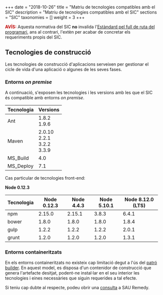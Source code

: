 +++
date        = "2018-10-26"
title       = "Matriu de tecnologies compatibles amb el SIC"
description = "Matriu de tecnologies compatibles amb el SIC"
sections    = "SIC"
taxonomies  = []
weight 		= 3
+++

**<span style="color: #C00000;">AVÍS:</span>** Aquesta normativa del SIC **no** invalida l'[Estàndard pel full de ruta del programari](https://qualitat.solucions.gencat.cat/estandards/estandard-full-ruta-programari/#servidors-d-aplicacions), ans al contrari, l'extèn per acabar de concretar els requeriments propis del SIC.

## Tecnologies de construcció

Les tecnologies de construcció d'aplicacions serveixen per gestionar el cicle de vida d'una aplicació o algunes de les seves fases.

### Entorns *on premise*

A continuació, s'exposen les tecnologies i les versions amb les que el SIC és compatible amb entorns *on premise*.

|Tecnologia|Versions|
|-------|-------|
|Ant|1.8.2<br />1.9.6|
|Maven|2.0.10<br />2.2.1<br />3.2.2<br />3.3.9|
|MS_Build|4.0|
|MS_Deploy|7.1|

Cas particular de tecnologies front-end:

**Node 0.12.3**

|Tecnologia|Node 0.12.3|Node 4.4.3|Node 5.10.1|Node 8.12.0 (LTS)|
|----------|-----------|----------|-----------|-----------------|
|npm|2.15.0|2.15.1|3.8.3|6.4.1|
|bower|1.8.0|1.8.0|1.8.0|1.8.4|
|gulp|1.2.2|1.2.2|1.2.2|2.0.1|
|grunt|1.2.0|1.2.0|1.2.0|1.3.1|

### Entorns containeritzats

En els entorns containeritzats no existeix cap limitació degut a l'ús del [patró builder](https://medium.com/@alexeiled/docker-pattern-the-build-container-b0d0e86ad601). En aquest model, es disposa d'un contenidor de construcció que genera l'artefacte desitjat, podent-ne instal·lar en el seu interior les tecnologies i eines necessàries que siguin requerides a tal efecte.

Si teniu cap dubte al respecte, podeu obrir una [consulta](/howtos/2018-01-howto-obrir-peticions-SIC-a-autoservei-Remedy/#consulta) a SAU Remedy.
